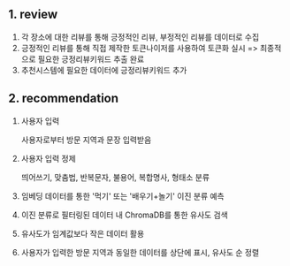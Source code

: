 ## 1. review  
1) 각 장소에 대한 리뷰를 통해 긍정적인 리뷰, 부정적인 리뷰를 데이터로 수집
2) 긍정적인 리뷰를 통해 직접 제작한 토큰나이저를 사용하여 토큰화 실시 => 최종적으로 필요한 긍정리뷰키워드 추출 완료
3) 추천시스템에 필요한 데이터에 긍정리뷰키워드 추가

## 2. recommendation  
1) 사용자 입력

   사용자로부터 방문 지역과 문장 입력받음

2) 사용자 입력 정제

   띄어쓰기, 맞춤법, 반복문자, 불용어, 복합명사, 형태소 분류

3) 임베딩 데이터를 통한 '먹기' 또는 '배우기+놀기' 이진 분류 예측

4) 이진 분류로 필터링된 데이터 내 ChromaDB를 통한 유사도 검색

5) 유사도가 임계값보다 작은 데이터 활용

6) 사용자가 입력한 방문 지역과 동일한 데이터를 상단에 표시, 유사도 순 정렬
